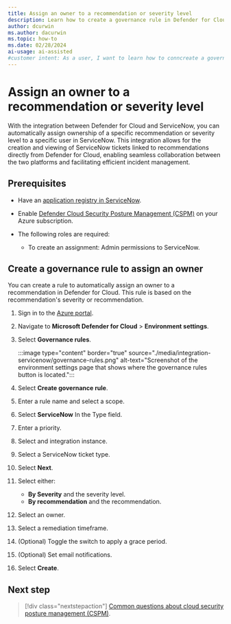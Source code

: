 ```yaml
---
title: Assign an owner to a recommendation or severity level
description: Learn how to create a governance rule in Defender for Cloud that connects recommendations or severity levels to a specific owner.
author: dcurwin
ms.author: dacurwin
ms.topic: how-to
ms.date: 02/28/2024
ai-usage: ai-assisted
#customer intent: As a user, I want to learn how to conncreate a governance rule in Defender for Cloud that automatically assigns an owner to specific recommendation or a recommendation with a severity level in Defender for Cloud to my my ServiceNow account.
---
```


# Assign an owner to a recommendation or severity level

With the integration between Defender for Cloud and ServiceNow, you can automatically assign ownership of a specific recommendation or severity level to a specific user in ServiceNow. This integration allows for the creation and viewing of ServiceNow tickets linked to recommendations directly from Defender for Cloud, enabling seamless collaboration between the two platforms and facilitating efficient incident management.

## Prerequisites

- Have an [application registry in ServiceNow](https://docs.servicenow.com/bundle/utah-employee-service-management/page/product/meeting-extensibility/task/create-app-registry-meeting-extensibility.html). 

- Enable [Defender Cloud Security Posture Management (CSPM)](tutorial-enable-cspm-plan.md) on your Azure subscription.

- The following roles are required:
    - To create an assignment:  Admin permissions to ServiceNow.

## Create a governance rule to assign an owner

You can create a rule to automatically assign an owner to a recommendation in Defender for Cloud. This rule is based on the recommendation's severity or recommendation.

1. Sign in to the [Azure portal](https://portal.azure.com/).

1. Navigate to **Microsoft Defender for Cloud** > **Environment settings**.

1. Select **Governance rules**.

   :::image type="content" border="true" source="./media/integration-servicenow/governance-rules.png" alt-text="Screenshot of the environment settings page that shows where the governance rules button is located.":::

1. Select **Create governance rule**.

1. Enter a rule name and select a scope.

1. Select **ServiceNow** In the Type field.

1. Enter a priority.

1. Select and integration instance.

1. Select a ServiceNow ticket type.

1. Select **Next**.

1. Select either:
    - **By Severity** and the severity level.
    - **By recommendation** and the recommendation.

1. Select an owner.

1. Select a remediation timeframe.

1. (Optional) Toggle the switch to apply a grace period.

1. (Optional) Set email notifications.

1. Select **Create**.

## Next step

> [!div class="nextstepaction"]
> [Common questions about cloud security posture management (CSPM)](faq-cspm.yml).
